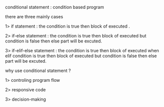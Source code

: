 conditional statement : condition based program 

there are three mainly cases

1> if statement : the condition is true then block of executed .

2>  if-else statement : the condition is true then block of executed but condition is false then else     part will be excuted.

3> if-elif-else statement : the condition is true then block of executed when elif condition is true then block of executed  but condition is false then else part will be excuted.


why use conditional statement ?

1> controling  program flow

2> responsive code

3> decision-making 
